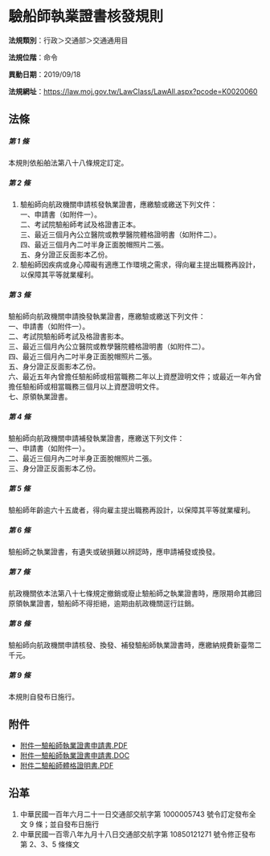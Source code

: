 # 驗船師執業證書核發規則




**法規類別**：行政＞交通部＞交通通用目

**法規位階**：命令

**異動日期**：2019/09/18  

**法規網址**：https://law.moj.gov.tw/LawClass/LawAll.aspx?pcode=K0020060



## 法條
##### 第 1 條
本規則依船舶法第八十八條規定訂定。

##### 第 2 條
1. 驗船師向航政機關申請核發執業證書，應繳驗或繳送下列文件：  
一、申請書（如附件一）。  
二、考試院驗船師考試及格證書正本。  
三、最近三個月內公立醫院或教學醫院體格證明書（如附件二）。  
四、最近三個月內二吋半身正面脫帽照片二張。  
五、身分證正反面影本乙份。
1. 驗船師因疾病或身心障礙有適應工作環境之需求，得向雇主提出職務再設計，以保障其平等就業權利。

##### 第 3 條
驗船師向航政機關申請換發執業證書，應繳驗或繳送下列文件：  
一、申請書（如附件一）。  
二、考試院驗船師考試及格證書影本。  
三、最近三個月內公立醫院或教學醫院體格證明書（如附件二）。  
四、最近三個月內二吋半身正面脫帽照片二張。  
五、身分證正反面影本乙份。  
六、最近五年內曾擔任驗船師或相當職務二年以上資歷證明文件；或最近一年內曾擔任驗船師或相當職務三個月以上資歷證明文件。  
七、原領執業證書。

##### 第 4 條
驗船師向航政機關申請補發執業證書，應繳送下列文件：  
一、申請書（如附件一）。  
二、最近三個月內二吋半身正面脫帽照片二張。  
三、身分證正反面影本乙份。

##### 第 5 條
驗船師年齡逾六十五歲者，得向雇主提出職務再設計，以保障其平等就業權利。

##### 第 6 條
驗船師之執業證書，有遺失或破損難以辨認時，應申請補發或換發。

##### 第 7 條
航政機關依本法第八十七條規定撤銷或廢止驗船師之執業證書時，應限期命其繳回原領執業證書，驗船師不得拒絕，逾期由航政機關逕行註銷。

##### 第 8 條
驗船師向航政機關申請核發、換發、補發驗船師執業證書時，應繳納規費新臺幣二千元。

##### 第 9 條
本規則自發布日施行。
## 附件
* [附件一驗船師執業證書申請書.PDF](https://law.moj.gov.tw/LawClass/LawGetFile.ashx?FileId=0000235162)
* [附件一驗船師執業證書申請書.DOC](https://law.moj.gov.tw/LawClass/LawGetFile.ashx?FileId=0000097574)
* [附件二驗船師體格證明書.PDF](https://law.moj.gov.tw/LawClass/LawGetFile.ashx?FileId=0000255338)
## 沿革
1. 中華民國一百年六月二十一日交通部交航字第 1000005743 號令訂定發布全文 9  條；並自發布日施行
1. 中華民國一百零八年九月十八日交通部交航字第 10850121271  號令修正發布第 2、3、5  條條文

